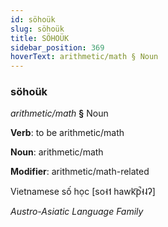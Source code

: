 ```yaml
---
id: söhoük
slug: söhoük
title: SÖHOÜK
sidebar_position: 369
hoverText: arithmetic/math § Noun
---
```


### söhoük

*arithmetic/math* **§** Noun

**Verb**: to be arithmetic/math

**Noun**: arithmetic/math

**Modifier**: arithmetic/math-related

Vietnamese số học [so˧˦ hawk͡p̚˧˨ʔ]

*Austro-Asiatic Language Family*